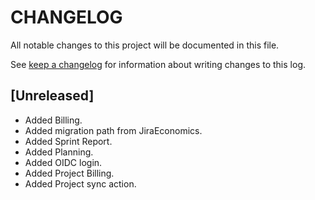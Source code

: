# CHANGELOG

All notable changes to this project will be documented in this file.

See [keep a changelog](https://keepachangelog.com/en/1.0.0/) for information about writing changes to this log.

## [Unreleased]

* Added Billing.
* Added migration path from JiraEconomics.
* Added Sprint Report.
* Added Planning.
* Added OIDC login.
* Added Project Billing.
* Added Project sync action.
